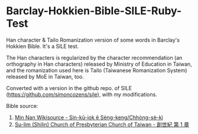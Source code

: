# Barclay-Hokkien-Bible-SILE-Ruby-Test

Han character & Tailo Romanization version of some words in Barclay's Hokkien Bible. It's a SILE test.

The Han characters is regularized by the character recommendation (an orthography in Han characters) released by Ministry of Education in Taiwan, and the romanization used here is Tailo (Taiwanese Romanization System) released by MoE in Taiwan, too.

Converted with a version in the github repo. of SILE (https://github.com/simoncozens/sile), with my modifications.

Bible source:
1. [Min Nan Wikisource - Sin-kū-iok ê Sèng-keng/Chhòng-sè-kì](https://zh-min-nan.wikisource.org/wiki/Sin-k%C5%AB-iok_%C3%AA_S%C3%A8ng-keng/Chh%C3%B2ng-s%C3%A8-k%C3%AC)
2. [Su-lim (Shilin) Church of Presbyterian Church of Taiwan - 創世紀 第 1 章](https://www.sl-pc.org.tw/bible/4_3/GEN/1/19)
